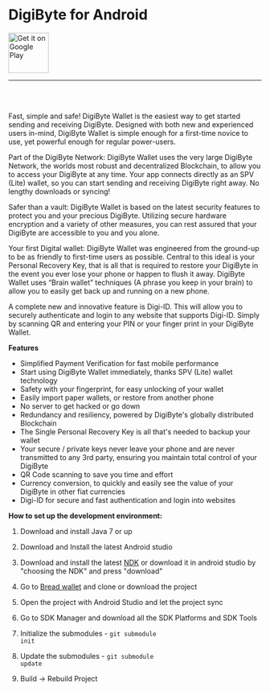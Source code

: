 

  
<h1 margin="0 auto">DigiByte for Android</h1>
    
    

<a href="https://play.google.com/store/apps/details?id=fr.gaulupeau.apps.InThePoche">
    <img alt="Get it on Google Play"
        height="80"
        src="https://play.google.com/intl/en_us/badges/images/generic/en_badge_web_generic.png" />
</a>

___________________________________________________________________________________________________________________________________________________

<br>
<br>

Fast, simple and safe! DigiByte Wallet is the easiest way to get started sending and receiving DigiByte. Designed with both new and experienced users in-mind, DigiByte Wallet is simple enough for a first-time novice to use, yet powerful enough for regular power-users.

Part of the DigiByte Network: DigiByte Wallet uses the very large DigiByte Network, the worlds most robust and decentralized Blockchain, to allow you to access your DigiByte at any time. Your app connects directly as an SPV (Lite) wallet, so you can start sending and receiving DigiByte right away. No lengthy downloads or syncing!

Safer than a vault: DigiByte Wallet is based on the latest security features to protect you and your precious DigiByte. Utilizing secure hardware encryption and a variety of other measures, you can rest assured that your DigiByte are accessible to you and you alone.

Your first Digital wallet: DigiByte Wallet was engineered from the ground-up to be as friendly to first-time users as possible. Central to this ideal is your Personal Recovery Key, that is all that is required to restore your DigiByte in the event you ever lose your phone or happen to flush it away. DigiByte Wallet uses “Brain wallet” techniques (A phrase you keep in your brain) to allow you to easily get back up and running on a new phone.

A complete new and innovative feature is Digi-ID. This will allow you to securely authenticate and login to any website that supports Digi-ID. Simply by scanning QR and entering your PIN or your finger print in your DigiByte Wallet.

**Features**

* Simplified Payment Verification for fast mobile performance
* Start using DigiByte Wallet immediately, thanks SPV (Lite) wallet technology
* Safety with your fingerprint, for easy unlocking of your wallet
* Easily import paper wallets, or restore from another phone
* No server to get hacked or go down
* Redundancy and resiliency, powered by DigiByte's globally distributed Blockchain
* The Single Personal Recovery Key is all that's needed to backup your wallet
* Your secure / private keys never leave your phone and are never transmitted to any 3rd party, ensuring you maintain total control of your DigiByte
* QR Code scanning to save you time and effort
* Currency conversion, to quickly and easily see the value of your DigiByte in other fiat currencies
* Digi-ID for secure and fast authentication and login into websites


**How to set up the development environment:**

1. Download and install Java 7 or up

2. Download and Install the latest Android studio

3. Download and install the latest [NDK](https://developer.android.com/ndk/downloads/index.html) or download it in android studio by "choosing the NDK" and press "download"

4. Go to [Bread wallet](https://github.com/breadwallet/breadwallet-android) and clone or download the project

5. Open the project with Android Studio and let the project sync

6. Go to SDK Manager and download all the SDK Platforms and SDK Tools

7. Initialize the submodules - <code>git submodule init</code>

8. Update the submodules - <code>git submodule update</code>

9. Build -> Rebuild Project
